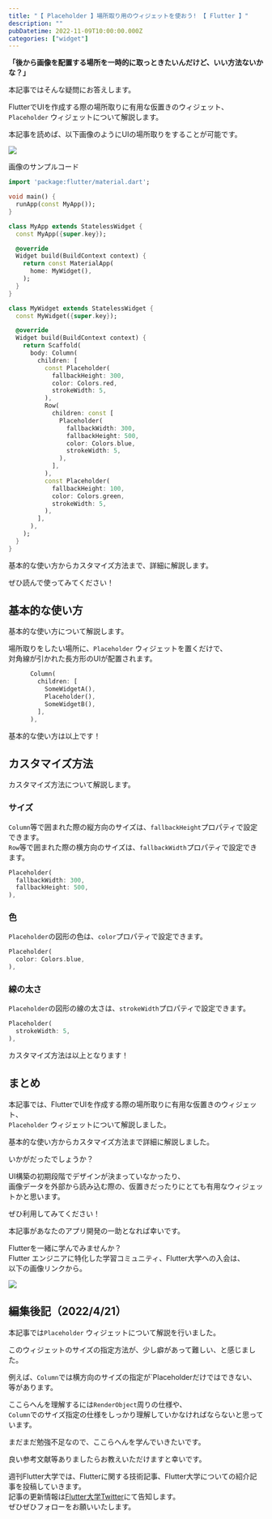 ```yaml
---
title: "【 Placeholder 】場所取り用のウィジェットを使おう! 【 Flutter 】"
description: ""
pubDatetime: 2022-11-09T10:00:00.000Z
categories: ["widget"]
---
```


**「後から画像を配置する場所を一時的に取っときたいんだけど、いい方法ないかな？」**

本記事ではそんな疑問にお答えします。

FlutterでUIを作成する際の場所取りに有用な仮置きのウィジェット、  
`Placeholder` ウィジェットについて解説します。

本記事を読めば、以下画像のようにUIの場所取りをすることが可能です。

![](https://blog.flutteruniv.com/wp-content/uploads/2022/11/スクリーンショット-2022-11-09-17.21.00-565x1024.png)

画像のサンプルコード

```dart
import 'package:flutter/material.dart';

void main() {
  runApp(const MyApp());
}

class MyApp extends StatelessWidget {
  const MyApp({super.key});

  @override
  Widget build(BuildContext context) {
    return const MaterialApp(
      home: MyWidget(),
    );
  }
}

class MyWidget extends StatelessWidget {
  const MyWidget({super.key});

  @override
  Widget build(BuildContext context) {
    return Scaffold(
      body: Column(
        children: [
          const Placeholder(
            fallbackHeight: 300,
            color: Colors.red,
            strokeWidth: 5,
          ),
          Row(
            children: const [
              Placeholder(
                fallbackWidth: 300,
                fallbackHeight: 500,
                color: Colors.blue,
                strokeWidth: 5,
              ),
            ],
          ),
          const Placeholder(
            fallbackHeight: 100,
            color: Colors.green,
            strokeWidth: 5,
          ),
        ],
      ),
    );
  }
}
```

基本的な使い方からカスタマイズ方法まで、詳細に解説します。

ぜひ読んで使ってみてください！

## 基本的な使い方

基本的な使い方について解説します。

場所取りをしたい場所に、`Placeholder` ウィジェットを置くだけで、  
対角線が引かれた長方形のUIが配置されます。

```dart
      Column(
        children: [
          SomeWidgetA(),
          Placeholder(),
          SomeWidgetB(),
        ],
      ),
```

基本的な使い方は以上です！

## カスタマイズ方法

カスタマイズ方法について解説します。

### サイズ

`Column`等で囲まれた際の縦方向のサイズは、`fallbackHeight`プロパティで設定できます。  
`Row`等で囲まれた際の横方向のサイズは、`fallbackWidth`プロパティで設定できます。

```dart
Placeholder(
  fallbackWidth: 300,
  fallbackHeight: 500,
),
```

### 色

`Placeholder`の図形の色は、`color`プロパティで設定できます。

```dart
Placeholder(
  color: Colors.blue,
),
```

### 線の太さ

`Placeholder`の図形の線の太さは、`strokeWidth`プロパティで設定できます。

```dart
Placeholder(
  strokeWidth: 5,
),
```

カスタマイズ方法は以上となります！

## まとめ

本記事では、FlutterでUIを作成する際の場所取りに有用な仮置きのウィジェット、  
`Placeholder` ウィジェットについて解説しました。

基本的な使い方からカスタマイズ方法まで詳細に解説しました。

いかがだったでしょうか？

UI構築の初期段階でデザインが決まっていなかったり、  
画像データを外部から読み込む際の、仮置きだったりにとても有用なウィジェットかと思います。

ぜひ利用してみてください！

本記事があなたのアプリ開発の一助となれば幸いです。

Flutterを一緒に学んでみませんか？  
Flutter エンジニアに特化した学習コミュニティ、Flutter大学への入会は、  
以下の画像リンクから。

[![](https://blog.flutteruniv.com/wp-content/uploads/2022/07/Flutter大学バナー.png)](//flutteruniv.com)

## 編集後記（2022/4/21）

本記事では`Placeholder` ウィジェットについて解説を行いました。

このウィジェットのサイズの指定方法が、少し癖があって難しい、と感じました。

例えば、`Column`では横方向のサイズの指定が\`Placeholderだけではできない、  
等があります。

ここらへんを理解するには`RenderObject`周りの仕様や、  
`Column`でのサイズ指定の仕様をしっかり理解していかなければならないと思っています。

まだまだ勉強不足なので、ここらへんを学んでいきたいです。

良い参考文献等ありましたらお教えいただけますと幸いです。

週刊Flutter大学では、Flutterに関する技術記事、Flutter大学についての紹介記事を投稿していきます。  
記事の更新情報は[Flutter大学Twitter](https://twitter.com/FlutterUniv)にて告知します。  
ぜひぜひフォローをお願いいたします。